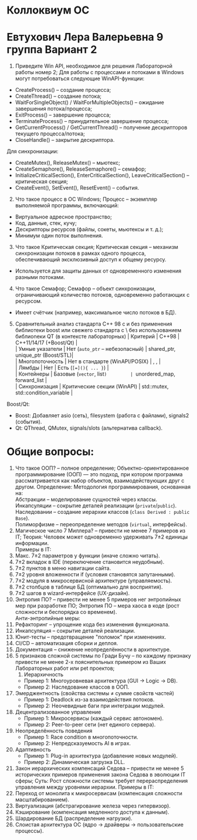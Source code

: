 # Коллоквиум ОС
# Евтухович Лера Валерьевна 9 группа Вариант 2
1.  Приведите Win API, необходимое для решения Лабораторной работы номер 2;
Для работы с процессами и потоками в Windows могут потребоваться следующие WinAPI-функции:  
- CreateProcess() – создание процесса;  
- CreateThread() – создание потока;  
- WaitForSingleObject() / WaitForMultipleObjects() – ожидание завершения потока/процесса;  
- ExitProcess() – завершение процесса;  
- TerminateProcess() – принудительное завершение процесса;  
- GetCurrentProcess() / GetCurrentThread() – получение дескрипторов текущего процесса/потока;  
- CloseHandle() – закрытие дескриптора.  

Для синхронизации:  
- CreateMutex(), ReleaseMutex() – мьютекс;  
- CreateSemaphore(), ReleaseSemaphore() – семафор;  
- InitializeCriticalSection(), EnterCriticalSection(), LeaveCriticalSection() – критическая секция;  
- CreateEvent(), SetEvent(), ResetEvent() – события.  
2.  Что такое процесс в ОС Windows;
  Процесс – экземпляр выполняемой программы, включающий:  
- Виртуальное адресное пространство;  
- Код, данные, стек, кучу;  
- Дескрипторы ресурсов (файлы, сокеты, мьютексы и т. д.);  
- Минимум один поток выполнения.  
3.  Что такое Критическая секция;
  Критическая секция – механизм синхронизации потоков в рамках одного процесса, обеспечивающий эксклюзивный доступ к общему ресурсу.  
- Используется для защиты данных от одновременного изменения разными потоками. 
4.  Что такое Семафор;
  Семафор – объект синхронизации, ограничивающий количество потоков, одновременно работающих с ресурсом.  
- Имеет счётчик (например, максимальное число потоков в БД).  
5.  Сравнительный анализ стандарта C++ 98 с и без применения библиотеки boost или свежего стандарта с \ без использованием библиоnеки QT (в контексте лабораторных)
  | Критерий       | C++98                          | C++11/14/17 (+Boost/Qt)          |   
| Умные указатели     | Нет (`auto_ptr` – небезопасный)    | shared_ptr, unique_ptr (Boost/STL)|  
| Многопоточность     | Нет в стандарте (WinAPI/POSIX)     | <thread>, <mutex>, <atomic>    |  
| Лямбды             | Нет                                | Есть (`[=](){ ... }`)                |  
| Контейнеры         | Базовые (`vector`, list`)         | `unordered_map, forward_list      |  
| Синхронизация      | Критические секции (WinAPI)        | std::mutex, std::condition_variable |  

Boost/Qt:  
- Boost: Добавляет asio (сеть), filesystem (работа с файлами), signals2 (события).  
- Qt: QThread, QMutex, signals/slots (альтернатива callback).
# Общие вопросы:
1. Что такое ООП? – полное определение;
   Объектно-ориентированное программирование (ООП) — это подход, при котором программа рассматривается как набор объектов, взаимодействующих друг с другом.
   Определение: Методология программирования, основанная на:  
Абстракции – моделирование сущностей через классы.  
Инкапсуляции – сокрытие деталей реализации (`private`/`public`).  
Наследовании – создание иерархии классов (`class Derived : public Base`).  
Полиморфизме – переопределение методов (`virtual`, интерфейсы).  
2. Магическое число 7 Миллера? – привести не менее 7 примеров из IT;
   Теория: Человек может одновременно удерживать 7±2 единицы информации.  
Примеры в IT:  
1. Макс. 7±2 параметров у функции (иначе сложно читать).  
2. 7±2 вкладок в IDE (переключение становится неудобным).  
3. 7±2 пунктов в меню навигации сайта.  
4. 7±2 уровня вложенности if (условия становятся запутанными).  
5. 7±2 модуля в микросервисной архитектуре (управляемость).  
6. 7±2 столбцов в таблице БД (оптимально для восприятия).  
7. 7±2 шагов в wizard-интерфейсе (UX-дизайн).  
3. Энтропия ПО? – привести не менее 5 примеров нег энтропийных мер при разработке ПО;
   Энтропия ПО – мера хаоса в коде (рост сложности и беспорядка со временем).  
Анти-энтропийные меры:  
1. Рефакторинг – упрощение кода без изменения функционала.  
2. Инкапсуляция – сокрытие деталей реализации.  
3. Юнит-тесты – предотвращение "поломок" при изменениях.  
4. CI/CD – автоматизация сборки и деплоя.  
5. Документация – снижение неопределённости в архитектуре.  
4. 5 признаков сложной системы по Гради Бучу – по каждому признаку привести не менее 2-х пояснительных примером из Ваших Лабораторных работ или pet проектов;
   1. Иерархичность  
   - Пример 1: Многоуровневая архитектура (GUI → Logic → DB).  
   - Пример 2: Наследование классов в ООП.  
2. Эмерджентность (свойства системы ≠ сумме свойств частей)  
   - Пример 1: Deadlock из-за взаимодействия потоков.  
   - Пример 2: Неочевидные баги при интеграции модулей.  
3. Децентрализованное управление  
   - Пример 1: Микросервисы (каждый сервис автономен).  
   - Пример 2: Peer-to-peer сети (нет единого сервера).  
4. Неопределённость поведения  
   - Пример 1: Race condition в многопоточности.  
   - Пример 2: Непредсказуемость AI в играх.  
5. Адаптивность  
   - Пример 1: Plug-in архитектура (добавление новых модулей).  
   - Пример 2: Динамическая загрузка DLL.  
5. Закон иерархических компенсаций Седова – привести не менее 5 исторических примеров применения закона Седова в эволюции IT сферы;
   Суть: Рост сложности системы требует перераспределения управления между уровнями иерархии.
   Примеры в IT:  
1. Переход от монолита к микросервисам (компенсация сложности масштабированием).  
2. Виртуализация (абстрагирование железа через гипервизор).  
3. Кэширование (компенсация медленного доступа к данным).  
4. Шардирование БД (распределение нагрузки).  
5. Слоистая архитектура ОС (ядро → драйверы → пользовательские процессы).  
